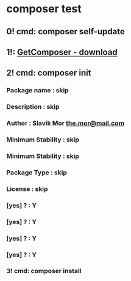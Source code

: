 # composer test

## 0! cmd: composer self-update

## 1!: [GetComposer - download](https://getcomposer.org/download/)

## 2! cmd: composer init
### Package name : skip
### Description : skip
### Author : Slavik Mor <the.mor@mail.com>
### Minimum Stability : skip
### Minimum Stability : skip
### Package Type : skip
### License : skip

### [yes] ? : Y
### [yes] ? : Y
### [yes] ? : Y
### [yes] ? : Y

### 3! cmd: composer install
